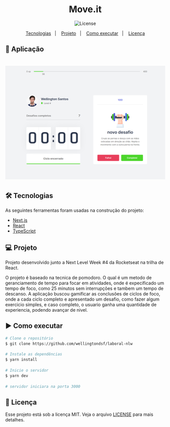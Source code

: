 
<h1 align="center">
    Move.it
</h1>

<p align="center"> 
  <img alt="License" src="https://img.shields.io/static/v1?label=license&message=MIT&color=0174DF&labelColor=000000">
</p>

<p align="center">
  <a href="#-tecnologias">Tecnologias</a>&nbsp;&nbsp;&nbsp;|&nbsp;&nbsp;&nbsp;
  <a href="#-projeto">Projeto</a>&nbsp;&nbsp;&nbsp;|&nbsp;&nbsp;&nbsp;
  <a href="#-como-executar">Como executar</a>&nbsp;&nbsp;&nbsp;|&nbsp;&nbsp;&nbsp;
  <a href="#-licença">Licença</a>
</p>

## 🚀 Aplicação

<h1 align="center">
  <img alt="LaboralNLW" title="#LaboralNLW" src="./screenshots/tela2nlw.png" />
</h1>

## 🛠 Tecnologias

As seguintes ferramentas foram usadas na construção do projeto:

- [Next.js](https://nextjs.org/)
- [React](https://pt-br.reactjs.org/)
- [TypeScript](https://www.typescriptlang.org/)

## 💻 Projeto

<p> Projeto desenvolvido junto a Next Level Week #4 da Rocketseat na trilha de React.</p>
 <p>O projeto é baseado na tecnica de pomodoro. O qual é um metodo de geranciamento de tempo para focar 
  em atividades, onde é expecificado um tempo de foco, como 25 minutos sem interrupções e tambem um
  tempo de descanso. A aplicação buscou gamificar as conclusões de ciclos de foco, onde a cada ciclo completo e apresentado
um desafio, como fazer algum exercicio simples, e caso completo, o usuario ganha uma quantidade de experiencia, podendo avançar
de nivel.</p>

## ▶️ Como executar

```bash
# Clone o repositório
$ git clone https://github.com/wellingtondsf/laboral-nlw

# Instale as dependências
$ yarn install

# Inicie o servidor
$ yarn dev

# servidor iniciara na porta 3000
```

## 📜 Licença

Esse projeto está sob a licença MIT. Veja o arquivo [LICENSE](LICENSE) para mais detalhes.
